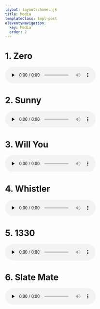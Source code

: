```yaml
---
layout: layouts/home.njk
title: Media
templateClass: tmpl-post
eleventyNavigation:
  key: Media
  order: 2
---
```


# 1. Zero

<audio controls preload="none">
<source src="/media/1_zero.mp3" type="audio/mp3">
</audio>

# 2. Sunny

<audio controls preload="none">
<source src="/media/2_sunny.mp3" type="audio/mp3">
</audio>

# 3. Will You

<audio controls preload="none">
<source src="/media/3_will_you.mp3" type="audio/mp3">
</audio>

# 4. Whistler

<audio controls preload="none">
<source src="/media/4_whistler.mp3" type="audio/mp3">
</audio>

# 5. 1330

<audio controls preload="none">
<source src="/media/5_1330.mp3" type="audio/mp3">
</audio>

# 6. Slate Mate

<audio controls preload="none">
<source src="/media/6_slate_mate.mp3" type="audio/mp3">
</audio>





